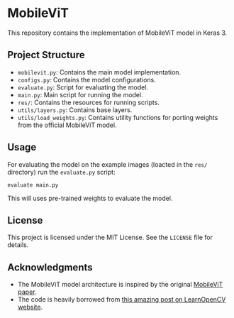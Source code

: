 # MobileViT
This repository contains the implementation of MobileViT model in Keras 3.

## Project Structure
- `mobilevit.py`: Contains the main model implementation.
- `configs.py`: Contains the model configurations.
- `evaluate.py`: Script for evaluating the model.
- `main.py`: Main script for running the model.
- `res/`: Contains the resources for running scripts.
- `utils/layers.py`: Contains base layers.
- `utils/load_weights.py`: Contains utility functions for porting weights from the official MobileViT model.

## Usage

For evaluating the model on the example images (loacted in the `res/` directory) run the `evaluate.py` script:
```
evaluate main.py
```

This will uses pre-trained weights to evaluate the model.

## License
This project is licensed under the MIT License. See the `LICENSE` file for details.

## Acknowledgments
- The MobileViT model architecture is inspired by the original [MobileViT paper](https://arxiv.org/abs/2110.02178).
- The code is heavily borrowed from [this amazing post on LearnOpenCV website](https://learnopencv.com/mobilevit-keras-3/).
